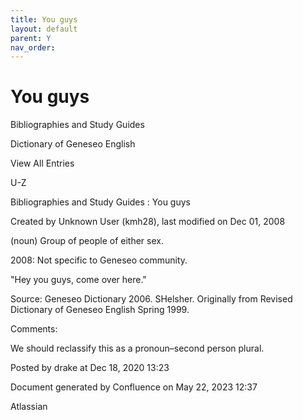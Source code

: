 ```yaml
---
title: You guys
layout: default
parent: Y
nav_order:
---
```


# You guys

Bibliographies and Study Guides

Dictionary of Geneseo English

View All Entries

U-Z

Bibliographies and Study Guides : You guys

Created by  Unknown User (kmh28), last modified on Dec 01, 2008

(noun) Group of people of either sex.

2008: Not specific to Geneseo community.

&quot;Hey you guys, come over here.&quot;

Source: Geneseo Dictionary 2006. SHelsher. Originally from Revised Dictionary of Geneseo English Spring 1999. 

Comments:

We should reclassify this as a pronoun–second person plural.

Posted by drake at Dec 18, 2020 13:23

Document generated by Confluence on May 22, 2023 12:37

Atlassian
